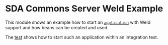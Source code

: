 # SDA Commons Server Weld Example

This module shows an example how to start an [`application`](https://github.com/SDA-SE/sda-dropwizard-commons/tree/main/sda-commons-server-weld-example/src/main/java/org/sdase/commons/server/weld/WeldExampleApplication.java) 
with Weld support and how beans can be created and used.

The [test](https://github.com/SDA-SE/sda-dropwizard-commons/tree/main/sda-commons-server-weld-example/src/test/java/org/sdase/commons/server/weld/WeldExampleApplicationITest.java)
shows how to start such an application within an integration test.